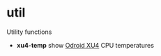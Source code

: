 # util
Utility functions

* **xu4-temp** show [Odroid XU4](https://www.hardkernel.com/shop/odroid-xu4-special-price/) CPU temperatures

